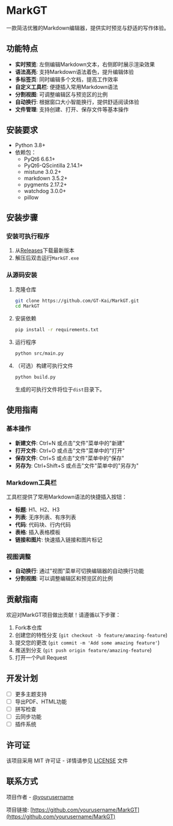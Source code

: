 # MarkGT

一款简洁优雅的Markdown编辑器，提供实时预览与舒适的写作体验。

<div align="center">
  <!-- 这里可以添加项目logo或截图 -->
</div>

## 功能特点

- **实时预览**: 左侧编辑Markdown文本，右侧即时展示渲染效果
- **语法高亮**: 支持Markdown语法着色，提升编辑体验
- **多标签页**: 同时编辑多个文档，提高工作效率
- **自定义工具栏**: 便捷插入常用Markdown语法
- **分割视图**: 可调整编辑区与预览区的比例
- **自动换行**: 根据窗口大小智能换行，提供舒适阅读体验
- **文件管理**: 支持创建、打开、保存文件等基本操作

## 安装要求

- Python 3.8+
- 依赖包：
  - PyQt6 6.6.1+
  - PyQt6-QScintilla 2.14.1+
  - mistune 3.0.2+
  - markdown 3.5.2+
  - pygments 2.17.2+
  - watchdog 3.0.0+
  - pillow

## 安装步骤

### 安装可执行程序

1. 从[Releases](https://github.com/GT-Kai/MarkGT/releases)下载最新版本
2. 解压后双击运行`MarkGT.exe`

### 从源码安装

1. 克隆仓库
   ```bash
   git clone https://github.com/GT-Kai/MarkGT.git
   cd MarkGT
   ```

2. 安装依赖
   ```bash
   pip install -r requirements.txt
   ```

3. 运行程序
   ```bash
   python src/main.py
   ```

4. （可选）构建可执行文件
   ```bash
   python build.py
   ```
   生成的可执行文件将位于`dist`目录下。

## 使用指南

### 基本操作

- **新建文件**: Ctrl+N 或点击"文件"菜单中的"新建"
- **打开文件**: Ctrl+O 或点击"文件"菜单中的"打开"
- **保存文件**: Ctrl+S 或点击"文件"菜单中的"保存"
- **另存为**: Ctrl+Shift+S 或点击"文件"菜单中的"另存为"

### Markdown工具栏

工具栏提供了常用Markdown语法的快捷插入按钮：

- **标题**: H1、H2、H3
- **列表**: 无序列表、有序列表
- **代码**: 代码块、行内代码
- **表格**: 插入表格模板
- **链接和图片**: 快速插入链接和图片标记

### 视图调整

- **自动换行**: 通过"视图"菜单可切换编辑器的自动换行功能
- **分割视图**: 可以调整编辑区和预览区的比例

## 贡献指南

欢迎对MarkGT项目做出贡献！请遵循以下步骤：

1. Fork本仓库
2. 创建您的特性分支 (`git checkout -b feature/amazing-feature`)
3. 提交您的更改 (`git commit -m 'Add some amazing feature'`)
4. 推送到分支 (`git push origin feature/amazing-feature`)
5. 打开一个Pull Request

## 开发计划

- [ ] 更多主题支持
- [ ] 导出PDF、HTML功能
- [ ] 拼写检查
- [ ] 云同步功能
- [ ] 插件系统

## 许可证

该项目采用 MIT 许可证 - 详情请参见 [LICENSE](LICENSE) 文件

## 联系方式

项目作者 - [@yourusername](https://github.com/GT—Kai)

项目链接: [https://github.com/yourusername/MarkGT](https://github.com/yourusername/MarkGT) 
